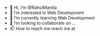 - 👋 Hi, I’m @RahulMardia
- 👀 I’m interested in Web Development
- 🌱 I’m currently learning Web Development
- 💞️ I’m looking to collaborate on ...
- 📫 How to reach me reach me at 

<!---
RahulMardia/RahulMardia is a ✨ special ✨ repository because its `README.md` (this file) appears on your GitHub profile.
You can click the Preview link to take a look at your changes.
--->
